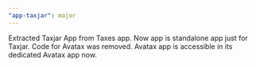```yaml
---
"app-taxjar": major
---
```


Extracted Taxjar App from Taxes app. Now app is standalone app just for Taxjar. Code for Avatax was removed. Avatax app is accessible in its dedicated Avatax app now.

